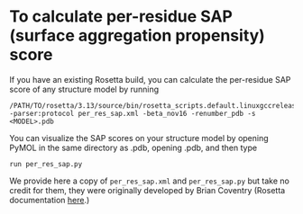 

# To calculate per-residue SAP (surface aggregation propensity) score

If you have an existing Rosetta build, you can calculate the per-residue SAP score of any structure model by running

```
/PATH/TO/rosetta/3.13/source/bin/rosetta_scripts.default.linuxgccrelease -parser:protocol per_res_sap.xml -beta_nov16 -renumber_pdb -s <MODEL>.pdb
```

You can visualize the SAP scores on your structure model by opening PyMOL in the same directory as <MODEL>.pdb, opening <MODEL>.pdb, and then type

```
run per_res_sap.py
```

We provide here a copy of `per_res_sap.xml` and `per_res_sap.py` but take no credit for them, they were originally developed by Brian Coventry (Rosetta documentation [here](https://www.rosettacommons.org/docs/latest/rosetta_basics/scoring/sap-constraint).)


